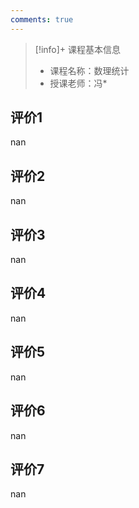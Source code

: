 ```yaml
---
comments: true
---
```


>[!info]+ 课程基本信息
>
> - 课程名称：数理统计
> - 授课老师：冯*

## 评价1

nan
## 评价2

nan
## 评价3

nan
## 评价4

nan
## 评价5

nan
## 评价6

nan
## 评价7

nan
